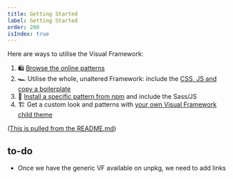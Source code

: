 ```yaml
---
title: Getting Started
label: Getting Started
order: 200
isIndex: true
---
```


<a id="get-started"></a>Here are ways to utilise the Visual Framework:

1. 🛍 [Browse the online patterns](https://visual-framework.github.io/vf-core)
1. 🏎 Utilise the whole, unaltered Framework: include the [CSS, JS and copy a boilerplate](https://visual-framework.github.io/vf-core/components/render/vf-boilerplate-page)
1. 🚰 [Install a specific pattern from npm](https://www.npmjs.com/org/visual-framework) and include the Sass/JS
1. 🏗 Get a custom look and patterns with [your own Visual Framework child theme](https://github.com/khawkins98/vf-child-playground)

([This is pulled from the README.md](https://github.com/visual-framework/vf-core#-get-started))

## to-do

- Once we have the generic VF available on unpkg, we need to add links
